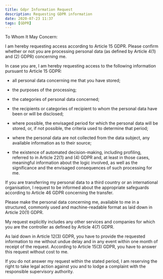 ```yaml
---
title: Gdpr Information Request
description: Requesting GDPR information
date: 2020-07-23 11:37
tags: [GDPR]
---
```


To Whom It May Concern:

I am hereby requesting access according to Article 15 GDPR. Please confirm whether or not you are processing personal data (as defined by Article 4(1) and (2) GDPR) concerning me.

In case you are, I am hereby requesting access to the following information pursuant to Article 15 GDPR:

- all personal data concerning me that you have stored;

- the purposes of the processing;

- the categories of personal data concerned;

- the recipients or categories of recipient to whom the personal data have been or will be disclosed;

- where possible, the envisaged period for which the personal data will be stored, or, if not possible, the criteria used to determine that period;

- where the personal data are not collected from the data subject, any available information as to their source;

- the existence of automated decision-making, including profiling, referred to in Article 22(1) and (4) GDPR and, at least in those cases, meaningful information about the logic involved, as well as the significance and the envisaged consequences of such processing for me.

If you are transferring my personal data to a third country or an international organisation, I request to be informed about the appropriate safeguards according to Article 46 GDPR concerning the transfer.

Please make the personal data concerning me, available to me in a structured, commonly used and machine-readable format as laid down in Article 20(1) GDPR.

My request explicitly includes any other services and companies for which you are the controller as defined by Article 4(7) GDPR.

As laid down in Article 12(3) GDPR, you have to provide the requested information to me without undue delay and in any event within one month of receipt of the request. According to Article 15(3) GDPR, you have to answer this request without cost to me.

If you do not answer my request within the stated period, I am reserving the right to take legal action against you and to lodge a complaint with the responsible supervisory authority.
